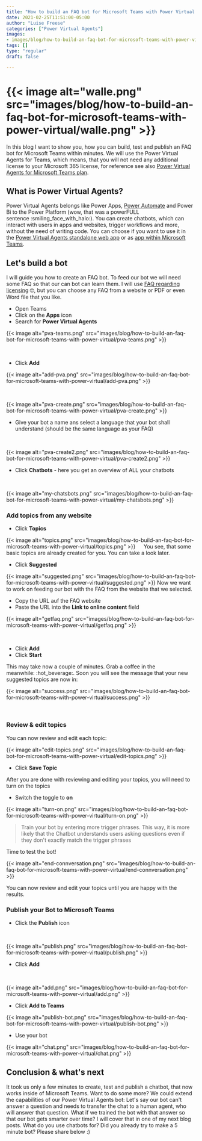 ```yaml
---
title: "How to build an FAQ bot for Microsoft Teams with Power Virtual Agents"
date: 2021-02-25T11:51:00-05:00
author: "Luise Freese"
categories: ["Power Virtual Agents"]
images:
- images/blog/how-to-build-an-faq-bot-for-microsoft-teams-with-power-virtual/walle.png
tags: []
type: "regular"
draft: false

---
```

# {{< image alt="walle.png" src="images/blog/how-to-build-an-faq-bot-for-microsoft-teams-with-power-virtual/walle.png" >}}

In this blog I want to show you, how you can build, test and publish an
FAQ bot for Microsoft Teams within minutes. We will use the Power
Virtual Agents for Teams, which means, that you will not need any
additional license to your Microsoft 365 license, for reference see
also [Power Virtual Agents for Microsoft Teams
plan](https://docs.microsoft.com/en-us/power-virtual-agents/requirements-licensing-subscriptions#power-virtual-agents-for-microsoft-teams-plan).

## What is Power Virtual Agents? 

Power Virtual Agents belongs like Power Apps, [Power
Automate](https://flow.microsoft.com/) and Power Bi to the Power
Platform (wow, that was a powerFULL sentence :smiling_face_with_halo:).
You can create chatbots, which can interact with users in apps and
websites, trigger workflows and more, without the need of writing code.
You can choose if you want to use it in the [Power Virtual Agents
standalone web app](https://powerva.microsoft.com/) or as [app within
Microsoft Teams](https://aka.ms/PVAForTeams).

## Let's build a bot 

I will guide you how to create an FAQ bot. To feed our bot we will need
some FAQ so that our can bot can learn them. I will use [FAQ regarding
licensing](https://docs.microsoft.com/en-us/power-platform/admin/powerapps-flow-licensing-faq) :nerd_face:,
but you can choose any FAQ from a website or PDF or even Word file that
you like.

-   Open Teams
-   Click on the **Apps** icon
-   Search for **Power Virtual Agents**



{{< image alt="pva-teams.png" src="images/blog/how-to-build-an-faq-bot-for-microsoft-teams-with-power-virtual/pva-teams.png" >}}

 
-   Click **Add**




{{< image alt="add-pva.png" src="images/blog/how-to-build-an-faq-bot-for-microsoft-teams-with-power-virtual/add-pva.png" >}}
 


 

{{< image alt="pva-create.png" src="images/blog/how-to-build-an-faq-bot-for-microsoft-teams-with-power-virtual/pva-create.png" >}}

-   Give your bot a name ans select a language that your bot shall
    understand (should be the same language as your FAQ)


 

{{< image alt="pva-create2.png" src="images/blog/how-to-build-an-faq-bot-for-microsoft-teams-with-power-virtual/pva-create2.png" >}}
-   Click **Chatbots** - here you get an overview of ALL your chatbots

 

{{< image alt="my-chatsbots.png" src="images/blog/how-to-build-an-faq-bot-for-microsoft-teams-with-power-virtual/my-chatsbots.png" >}}
### Add topics from any website 

-   Click **Topics**


{{< image alt="topics.png" src="images/blog/how-to-build-an-faq-bot-for-microsoft-teams-with-power-virtual/topics.png" >}}
 
You see, that some basic topics are already created for you. You can
take a look later.

-   Click **Suggested**


{{< image alt="suggested.png" src="images/blog/how-to-build-an-faq-bot-for-microsoft-teams-with-power-virtual/suggested.png" >}}
Now we want to work on feeding our bot with the FAQ from the website
that we selected.

-   Copy the URL auf the FAQ website
-   Paste the URL into the **Link to online content** field



{{< image alt="getfaq.png" src="images/blog/how-to-build-an-faq-bot-for-microsoft-teams-with-power-virtual/getfaq.png" >}}

  

-   Click **Add**
-   Click **Start**

This may take now a couple of minutes. Grab a coffee in the
meanwhile: :hot_beverage:. Soon you will see the message that your new
suggested topics are now in:



{{< image alt="success.png" src="images/blog/how-to-build-an-faq-bot-for-microsoft-teams-with-power-virtual/success.png" >}}

 
 

### Review & edit topics 

You can now review and edit each topic:

{{< image alt="edit-topics.png" src="images/blog/how-to-build-an-faq-bot-for-microsoft-teams-with-power-virtual/edit-topics.png" >}}

-   Click **Save Topic**

After you are done with reviewing and editing your topics, you will need
to turn on the topics

-   Switch the toggle to **on**



{{< image alt="turn-on.png" src="images/blog/how-to-build-an-faq-bot-for-microsoft-teams-with-power-virtual/turn-on.png" >}}

> Train your bot by entering more trigger phrases. This way, it is more
> likely that the Chatbot understands users asking questions even if
> they don't exactly match the trigger phrases
> 

Time to test the bot!



{{< image alt="end-connversation.png" src="images/blog/how-to-build-an-faq-bot-for-microsoft-teams-with-power-virtual/end-connversation.png" >}}

You can now review and edit your topics until you are happy with the
results.

### Publish your Bot to Microsoft Teams 

-   Click the **Publish** icon


 

{{< image alt="publish.png" src="images/blog/how-to-build-an-faq-bot-for-microsoft-teams-with-power-virtual/publish.png" >}}
-   Click **Add**

 

{{< image alt="add.png" src="images/blog/how-to-build-an-faq-bot-for-microsoft-teams-with-power-virtual/add.png" >}}
-   Click **Add to Teams**



{{< image alt="publish-bot.png" src="images/blog/how-to-build-an-faq-bot-for-microsoft-teams-with-power-virtual/publish-bot.png" >}}



-   Use your bot


{{< image alt="chat.png" src="images/blog/how-to-build-an-faq-bot-for-microsoft-teams-with-power-virtual/chat.png" >}}

## Conclusion & what's next

It took us only a few minutes to create, test and publish a chatbot,
that now works inside of Microsoft Teams. Want to do some more? We could
extend the capabilities of our Power Virtual Agents bot: Let's say our
bot can't answer a question and needs to transfer the chat to a human
agent, who will answer that question. What if we trained the bot with
that answer so that our bot gets smarter over time? I will cover that in
one of my next blog posts. What do you use chatbots for? Did you already
try to make a 5 minute bot? Please share below :)
